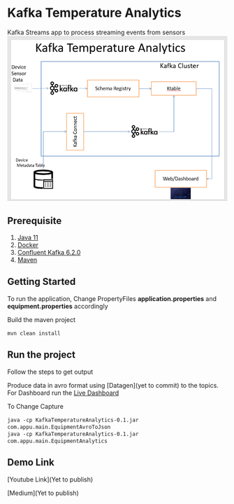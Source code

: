 # Kafka Temperature Analytics
Kafka Streams app to process streaming events from sensors
![Architecture](images/approach.png)

## Prerequisite
1. [Java 11](https://www.azul.com/downloads/?version=java-11-lts&package=jdk)
2. [Docker](https://www.docker.com/)   
3. [Confluent Kafka 6.2.0](https://docs.confluent.io/platform/current/quickstart/ce-docker-quickstart.html)
4. [Maven](https://maven.apache.org/)
## Getting Started
To run the application,
Change PropertyFiles **application.properties**  and **equipment.properties** accordingly

Build the maven project

```
mvn clean install  
```

## Run the project
Follow the steps to get output

Produce data in avro format using [Datagen](yet to commit) to the topics.
For Dashboard run the [Live Dashboard](https://github.com/appuv/Live-Dashboard-using-Kafka-and-Spring-Websocket)

To Change Capture
```
java -cp KafkaTemperatureAnalytics-0.1.jar com.appu.main.EquipmentAvroToJson
java -cp KafkaTemperatureAnalytics-0.1.jar com.appu.main.EquipmentAnalytics
```

## Demo Link
[Youtube Link](Yet to publish)

[Medium](Yet to publish)











